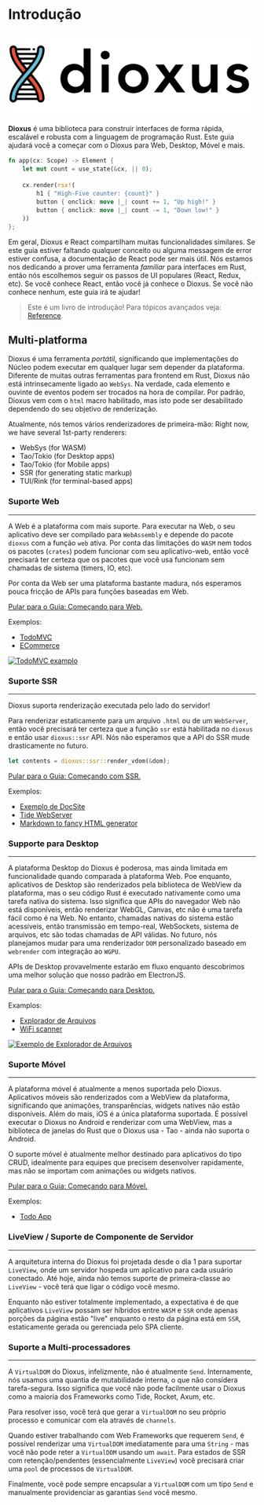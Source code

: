 # Introdução

![dioxuslogo](./images/dioxuslogo_full.png)

**Dioxus** é uma biblioteca para construir interfaces de forma rápida, escalável e robusta com a linguagem de programação Rust. Este guia ajudará você a começar com o Dioxus para Web, Desktop, Móvel e mais.

```rust
fn app(cx: Scope) -> Element {
    let mut count = use_state(&cx, || 0);

    cx.render(rsx!(
        h1 { "High-Five counter: {count}" }
        button { onclick: move |_| count += 1, "Up high!" }
        button { onclick: move |_| count -= 1, "Down low!" }
    ))
};
```

Em geral, Dioxus e React compartilham muitas funcionalidades similares. Se este guia estiver faltando qualquer conceito ou alguma messagem de error estiver confusa, a documentação de React pode ser mais útil. Nós estamos nos dedicando a prover uma ferramenta _familiar_ para interfaces em Rust, então nós escolhemos seguir os passos de UI populares (React, Redux, etc). Se você conhece React, então você já conhece o Dioxus. Se você não conhece nenhum, este guia irá te ajudar!

> Este é um livro de introdução! Para tópicos avançados veja: [Reference](/reference).

## Multi-platforma

Dioxus é uma ferramenta _portátil_, significando que implementações do Núcleo podem executar em qualquer lugar sem depender da plataforma. Diferente de muitas outras ferramentas para frontend em Rust, Dioxus não está intrinsecamente ligado ao `WebSys`. Na verdade, cada elemento e ouvinte de eventos podem ser trocados na hora de compilar. Por padrão, Dioxus vem com o `html` macro habilitado, mas isto pode ser desabilitado dependendo do seu objetivo de renderização.

Atualmente, nós temos vários renderizadores de primeira-mão:
Right now, we have several 1st-party renderers:

- WebSys (for WASM)
- Tao/Tokio (for Desktop apps)
- Tao/Tokio (for Mobile apps)
- SSR (for generating static markup)
- TUI/Rink (for terminal-based apps)

### Suporte Web

---

A Web é a plataforma com mais suporte. Para executar na Web, o seu aplicativo deve ser compilado para `WebAssembly` e depende do pacote `dioxus` com a função `web` ativa. Por conta das limitações do `WASM` nem todos os pacotes (`crates`) podem funcionar com seu aplicativo-web, então você precisará ter certeza que os pacotes que você usa funcionam sem chamadas de sistema (timers, IO, etc).

Por conta da Web ser uma plataforma bastante madura, nós esperamos pouca fricção de APIs para funções baseadas em Web.

[Pular para o Guia: Começando para Web.](/reference/platforms/web)

Exemplos:

- [TodoMVC](https://github.com/DioxusLabs/example-projects/tree/master/todomvc)
- [ECommerce](https://github.com/DioxusLabs/example-projects/tree/master/ecommerce-site)

[![TodoMVC examplo](https://github.com/DioxusLabs/example-projects/raw/master/todomvc/example.png)](https://github.com/DioxusLabs/example-projects/blob/master/todomvc)

### Suporte SSR

---

Dioxus suporta renderização executada pelo lado do servidor!

Para renderizar estaticamente para um arquivo `.html` ou de um `WebServer`, então você precisará ter certeza que a função `ssr` está habilitada no `dioxus` e então usar `dioxus::ssr` API. Nós não esperamos que a API do SSR mude drasticamente no futuro.

```rust
let contents = dioxus::ssr::render_vdom(&dom);
```

[Pular para o Guia: Começando com SSR.](/reference/platforms/ssr)

Exemplos:

- [Exemplo de DocSite](https://github.com/dioxusLabs/docsite)
- [Tide WebServer]()
- [Markdown to fancy HTML generator]()

### Supporte para Desktop

---

A plataforma Desktop do Dioxus é poderosa, mas ainda limitada em funcionalidade quando comparada à plataforma Web. Poe enquanto, aplicativos de Desktop são renderizados pela biblioteca de WebView da plataforma, mas o seu código Rust é executado nativamente como uma tarefa nativa do sistema. Isso significa que APIs do navegador Web não está disponíveis, então renderizar WebGL, Canvas, etc não é uma tarefa fácil como é na Web. No entanto, chamadas nativas do sistema estão acessíveis, então transmissão em tempo-real, WebSockets, sistema de arquivos, etc são todas chamadas de API válidas. No futuro, nós planejamos mudar para uma renderizador `DOM` personalizado baseado em `webrender` com integração ao `WGPU`.

APIs de Desktop provavelmente estarão em fluxo enquanto descobrimos uma melhor solução que nosso padrão em ElectronJS.

[Pular para o Guia: Começando para Desktop.](/reference/platforms/desktop)

Examplos:

- [Explorador de Arquivos](https://github.com/DioxusLabs/example-projects/blob/master/file-explorer)
- [WiFi scanner](https://github.com/DioxusLabs/example-projects/blob/master/wifi-scanner)

[![Exemplo de Explorador de Arquivos](https://raw.githubusercontent.com/DioxusLabs/example-projects/master/file-explorer/image.png)](https://github.com/DioxusLabs/example-projects/tree/master/file-explorer)

### Suporte Móvel

---

A plataforma móvel é atualmente a menos suportada pelo Dioxus. Aplicativos móveis são renderizados com a WebView da plataforma, significando que animações, transparências, widgets natives não estão disponíveis. Além do mais, iOS é a única plataforma suportada. É possível executar o Dioxus no Android e renderizar com uma WebView, mas a biblioteca de janelas do Rust que o Dioxus usa - Tao - ainda não suporta o Android.

O suporte móvel é atualmente melhor destinado para aplicativos do tipo CRUD, idealmente para equipes que precisem desenvolver rapidamente, mas não se importam com animações ou widgets nativos.

[Pular para o Guia: Começando para Móvel.](/reference/platforms/mobile)

Exemplos:

- [Todo App](https://github.com/DioxusLabs/example-projects/blob/master/ios_demo)

### LiveView / Suporte de Componente de Servidor

---

A arquitetura interna do Dioxus foi projetada desde o dia 1 para suportar `LiveView`, onde um servidor hospeda um aplicativo para cada usuário conectado. Até hoje, ainda não temos suporte de primeira-classe ao `LiveView` - você terá que ligar o código você mesmo.

Enquanto não estiver totalmente implementado, a expectativa é de que aplicativos `LiveView` possam ser híbridos entre `WASM` e `SSR` onde apenas porções da página estão "live" enquanto o resto da página está em `SSR`, estaticamente gerada ou gerenciada pelo SPA cliente.

### Suporte a Multi-processadores

---

A `VirtualDOM` do Dioxus, infelizmente, não é atualmente `Send`. Internamente, nós usamos uma quantia de mutabilidade interna, o que não considera tarefa-segura. Isso significa que você não pode facilmente usar o Dioxus como a maioria dos Frameworks como Tide, Rocket, Axum, etc.

Para resolver isso, você terá que gerar a `VirtualDOM` no seu próprio processo e comunicar com ela através de `channels`.

Quando estiver trabalhando com Web Frameworks que requerem `Send`, é possível renderizar uma `VirtualDOM` imediatamente para uma `String` - mas você não pode reter a `VirtualDOM` usando um `await`. Para estados de SSR com retenção/pendentes (essencialmente `LiveView`) você precisará criar uma `pool` de processos de `VirtualDOM`.

Finalmente, você pode sempre encapsular a `VirtualDOM` com um tipo `Send` e manualmente providenciar as garantias `Send` você mesmo.
